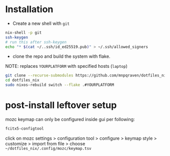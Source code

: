 # Installation


- Create a new shell with `git`

```bash
nix-shell -p git
ssh-keygen
# run this after ssh-keygen
echo "* $(cat ~/..ssh/id_ed25519.pub)" > ~/.ssh/allowed_signers
```

- clone the repo and build the system with flake.

NOTE: replaces `YOURPLATFORM` with specified hosts (`laptop`)

```bash
git clone --recurse-submodules https://github.com/mnpqraven/dotfiles_nix.git
cd dotfiles_nix
sudo nixos-rebuild switch --flake .#YOURPLATFORM
```

# post-install leftover setup

mozc keymap can only be configured inside gui per following:

```bash
fcitx5-configtool

```

click on mozc settings > configuration tool > configure > keymap style >
customize > import from file > choose `~/dotfiles_nix/.config/mozc/keymap.tsv`
